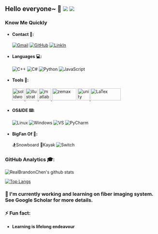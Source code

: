 ## Hello everyone~ 👋 <img src="http://views.whatilearened.today/views/github/RealBrandonChen/views.svg"/>  <a href="https://github.com/Naereen/badges"><img src="https://img.shields.io/badge/badges-awesome-green.svg"/></a>

<!--
**RealBrandonChen/RealBrandonChen** is a ✨ _special_ ✨ repository because its `README.md` (this file) appears on your GitHub profile.

Here are some ideas to get you started:

- 🔭 I’m currently working on ...
- 🌱 I’m currently learning ...
- 👯 I’m looking to collaborate on ...
- 🤔 I’m looking for help with ...
- 💬 Ask me about ...
- 📫 How to reach me: ...
- 😄 Pronouns: ...
- ⚡ Fun fact: ...
-->

### Know Me Quickly
- #### Contact 📧:
  [![Gmail](https://img.shields.io/badge/Gmail-D14836?style=flat&logo=gmail&logoColor=white&link=mailto:branchan@connect.hku.hk)](mailto:branchan@connect.hku.hk)
  [![GitHub](https://img.shields.io/badge/GitHub-100000?style=flat&logo=github&logoColor=white)](https://github.com/RealBrandonChen)
  [![LinkIn](https://img.shields.io/badge/LinkedIn-0077B5?style=flat&logo=linkedin&logoColor=white)](https://www.linkedin.com/in/brandon-chen-peng-80a750173/)
- #### Languages 💻:
  ![C++](https://img.shields.io/badge/C%2B%2B-00599C?style=flat&logo=c%2B%2B&logoColor=white)
  ![C#](https://img.shields.io/badge/C%23-239120?style=flat&logo=c-sharp&logoColor=white)
  ![Python](https://img.shields.io/badge/Python-3776AB?style=flat&logo=python&logoColor=white)
  ![JavaScript](https://img.shields.io/badge/JavaScript-323330?style=flat&logo=javascript&logoColor=F7DF1E)
- #### Tools 🔨:
  <p align="left"> 
  <a href="https://www.solidworks.com/zh-hans" target="_blank" rel="noreferrer"> <img src="https://github.com/detain/svg-logos/blob/master/svg/solidworks.svg" alt="solidworks" width="40" height="40"/> </a> 
  <a href="https://www.adobe.com/in/products/illustrator.html" target="_blank" rel="noreferrer"> <img src="https://www.vectorlogo.zone/logos/adobe_illustrator/adobe_illustrator-icon.svg" alt="illustrator" width="40" height="40"/> </a> 
  <a href="https://www.mathworks.com/" target="_blank" rel="noreferrer"> <img src="https://upload.wikimedia.org/wikipedia/commons/2/21/Matlab_Logo.png" alt="matlab" width="40" height="40"/> </a> 
  <a href="https://www.zemax.com/" target="_blank"><img src="https://logovectorseek.com/wp-content/uploads/2020/02/zemax-logo-vector.png"  alt="zemax" width="80" height="40"/ /></a>
  <a href="https://unity.com/cn" target="_blank" rel="noreferrer"> <img src="https://www.vectorlogo.zone/logos/unity3d/unity3d-icon.svg" alt="unity" width="40" height="40"/> </a> 
  <a href="https://www.latex-project.org/" target="_blank" rel="noreferrer"> <img src="https://upload.wikimedia.org/wikipedia/commons/4/45/LaTeX_project_logo_bird.svg" alt="LaTex" width="100" height="40"/> </a> 
  </p>
- #### OS&IDE ⌨️:
  ![Linux](https://img.shields.io/badge/Linux-FCC624?style=flat&logo=linux&logoColor=black)
  ![Windows](https://img.shields.io/badge/Windows-0078D6?style=flat&logo=windows&logoColor=white)
  ![VS](https://img.shields.io/badge/Visual_Studio-5C2D91?style=flat&logo=visual%20studio&logoColor=white)
  ![PyCharm](https://img.shields.io/badge/pycharm-143?style=flat&logo=pycharm&logoColor=black&color=black&labelColor=green)
- #### BigFan Of 🏏:
  🏂Snowboard
  🚣Kayak
  ![Switch](https://img.shields.io/badge/Nintendo_Switch-E60012?style=flat&logo=nintendo-switch&logoColor=white)

### GitHub Analytics 🎓:
![RealBrandonChen's github stats](https://github-readme-stats.vercel.app/api?username=RealBrandonChen&show_icons=true&hide_border=false&line_height=20&icon_color=1b93c9&show_owner=true)

[![Top Langs](https://github-readme-stats.vercel.app/api/top-langs/?username=RealBrandonChen&show_icons=true&hide_border=false&line_height=20&icon_color=1b93c9&show_owner=true&hide=shell,tex,jupyter%20notebook,scss&exclude_repo=)](https://github.com/anuraghazra/github-readme-stats)

###  🌱 I'm currently working and learning on fiber imaging system. See Google Scholar for more details.
### ⚡ Fun fact: 
- #### Learning is lifelong endeavour
